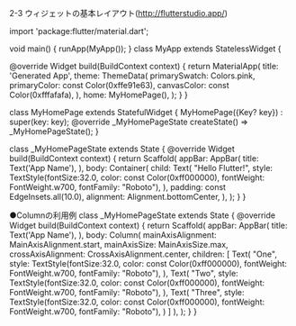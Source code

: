 2-3 ウィジェットの基本レイアウト(http://flutterstudio.app/)

import 'package:flutter/material.dart';

void main() {
  runApp(MyApp());
}
class MyApp extends StatelessWidget {

  @override
  Widget build(BuildContext context) {
    return MaterialApp(
      title: 'Generated App',
      theme: ThemeData(
        primarySwatch: Colors.pink,
        primaryColor: const Color(0xffe91e63),
        canvasColor: const Color(0xfffafafa),
      ),
      home: MyHomePage(),
    );
  }
}


class MyHomePage extends StatefulWidget {
  MyHomePage({Key? key}) : super(key: key);
  @override
  _MyHomePageState createState() => _MyHomePageState();
}

class _MyHomePageState extends State<MyHomePage> {
  @override
  Widget build(BuildContext context) {
    return Scaffold(
      appBar: AppBar(
        title: Text('App Name'),
      ),
      body:
      Container(
        child:
        Text(
          "Hello Flutter!",
          style: TextStyle(fontSize:32.0,
              color: const Color(0xff000000),
              fontWeight: FontWeight.w700,
              fontFamily: "Roboto"),
        ),
        padding: const EdgeInsets.all(10.0),
        alignment: Alignment.bottomCenter,
      ),
    );
  }
}


●Columnの利用例
class _MyHomePageState extends State<MyHomePage> {
  @override
  Widget build(BuildContext context) {
    return Scaffold(
      appBar: AppBar(
        title: Text('App Name'),
      ),
      body:
      Column(
          mainAxisAlignment: MainAxisAlignment.start,
          mainAxisSize: MainAxisSize.max,
          crossAxisAlignment: CrossAxisAlignment.center,
          children: <Widget>[
            Text(
              "One",
              style: TextStyle(fontSize:32.0,
                  color: const Color(0xff000000),
                  fontWeight: FontWeight.w700,
                  fontFamily: "Roboto"),
            ),
            Text(
              "Two",
              style: TextStyle(fontSize:32.0,
                  color: const Color(0xff000000),
                  fontWeight: FontWeight.w700,
                  fontFamily: "Roboto"),
            ),
            Text(
              "Three",
              style: TextStyle(fontSize:32.0,
                  color: const Color(0xff000000),
                  fontWeight: FontWeight.w700,
                  fontFamily: "Roboto"),
            )
          ]
      ),
    );
  }
}
